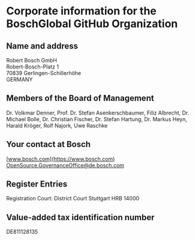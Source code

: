 # Corporate information for the BoschGlobal GitHub Organization

## Name and address

Robert Bosch GmbH  
Robert-Bosch-Platz 1  
70839 Gerlingen-Schillerhöhe  
GERMANY

## Members of the Board of Management

Dr. Volkmar Denner, Prof. Dr. Stefan Asenkerschbaumer, Filiz Albrecht, Dr. Michael Bolle, Dr. Christian Fischer, Dr. Stefan Hartung, Dr. Markus Heyn, Harald Kröger, Rolf Najork, Uwe Raschke

## Your contact at Bosch

[www.bosch.com](https://www.bosch.com)  
[OpenSource.GovernanceOffice@de.bosch.com](mailto:OpenSource.GovernanceOffice@de.bosch.com)

## Register Entries

Registration Court: District Court Stuttgart HRB 14000

## Value-added tax identification number

DE811128135

